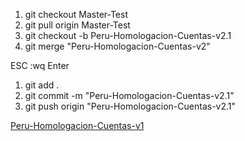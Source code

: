 1. git checkout Master-Test
2. git pull origin Master-Test
3. git checkout -b Peru-Homologacion-Cuentas-v2.1
4. git merge "Peru-Homologacion-Cuentas-v2"

ESC :wq Enter

1. git add .
2. git commit -m "Peru-Homologacion-Cuentas-v2.1" 
3. git push origin "Peru-Homologacion-Cuentas-v2.1" 

[Peru-Homologacion-Cuentas-v1](https://dev.azure.com/mlc-casatoro/b2af44f4-7a62-4876-8e15-1c7ae68d3ef8/_git/CasaToro.Portal.Comisiones?version=GBPeru-Homologacion-Cuentas-v1)